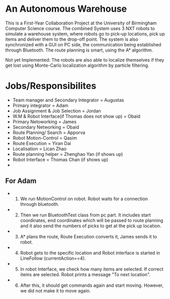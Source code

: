 # An Autonomous Warehouse

This is a First-Year Collaboration Project at the University of Birmingham Computer Science course. The combined System uses 3 NXT robots to simulate 
a warehouse system, where robots go to pick-up locations, pick up items and deliver them to the drop-off point. The system is also synchronized with a 
GUI on PC side, the communication being established through Bluetooth. The route planning is smart, using the A* algorithm.

Not yet Implemented:
The robots are also able to localize themselves if they get lost using Monte-Carlo localization algorithm by particle filtering.


# Jobs/Responsibilites

* Team manager and Secondary Integrator = Augustas
* Primary integrator = Adam
* Job Assignment & Job Selection = Jordan
* W.M & Robot Interface(if Thomas does not show up) = Obaid
* Primary Netoworking = James
* Secondary Networking = Obaid
* Route Planning/ Search = Apporva
* Robot Motion-Control = Qasim
* Route Execution = Yiran Dai
* Localisation = Lican Zhao
* Route planning helper = Zhenghao Yan (if shows up)
* Robot Interface = Thomas Chan (if shows up)
* 

## For Adam

* 1) We run MotionControl on robot. Robot waits for a connection through bluetooth.
* 2) Then we run BluetoothTest class from pc part. It includes start coordinates, end coordinates which will be passed to route planning and it also send the numbers of picks to get at the pick up location.
* 3) A* plans the route, Route Execution converts it, James sends it to robot.
* 4) Robot gets to the specific location and Robot interface is started in LineFollow (currentAction==4).
* 5) In robot Interface, we check how many items are selected. If correct items are selected. Robot prints a message "To next location".
* 6) After this, it should get commands again and start moving. However, we did not make it to move again.